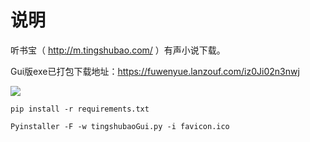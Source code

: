 # 说明

听书宝（ http://m.tingshubao.com/ ）有声小说下载。

Gui版exe已打包下载地址：https://fuwenyue.lanzouf.com/iz0Ji02n3nwj

![](https://gitee.com/fuwenyue/tuchuang/raw/master/16491278691201649127868247.png)

`pip install -r requirements.txt`

`Pyinstaller -F -w tingshubaoGui.py -i favicon.ico`